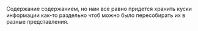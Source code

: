 Содержание содержанием, но нам все равно придется хранить куски информации как-то раздельно чтоб можно было пересобирать их в разные представления.
